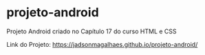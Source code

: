 # projeto-android
 Projeto Android criado no Capítulo 17 do curso HTML e CSS

 Link do Projeto: https://jadsonmagalhaes.github.io/projeto-android/

